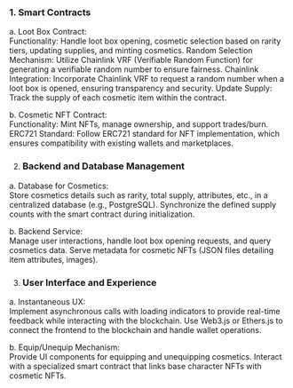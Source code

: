### 1. Smart Contracts <br/>
a. Loot Box Contract:<br/>
Functionality: Handle loot box opening, cosmetic selection based on rarity tiers, updating supplies, and minting cosmetics.
Random Selection Mechanism: Utilize Chainlink VRF (Verifiable Random Function) for generating a verifiable random number to ensure fairness.
Chainlink Integration: Incorporate Chainlink VRF to request a random number when a loot box is opened, ensuring transparency and security.
Update Supply: Track the supply of each cosmetic item within the contract.<br/>

b. Cosmetic NFT Contract:<br/>
Functionality: Mint NFTs, manage ownership, and support trades/burn.
ERC721 Standard: Follow ERC721 standard for NFT implementation, which ensures compatibility with existing wallets and marketplaces.<br/>


2. ### Backend and Database Management <br/>

a. Database for Cosmetics:<br/>
Store cosmetics details such as rarity, total supply, attributes, etc., in a centralized database (e.g., PostgreSQL).
Synchronize the defined supply counts with the smart contract during initialization.<br/>

b. Backend Service:<br>
Manage user interactions, handle loot box opening requests, and query cosmetics data.
Serve metadata for cosmetic NFTs (JSON files detailing item attributes, images).


3. ### User Interface and Experience <br/>
a. Instantaneous UX:<br/>
Implement asynchronous calls with loading indicators to provide real-time feedback while interacting with the blockchain.
Use Web3.js or Ethers.js to connect the frontend to the blockchain and handle wallet operations.<br/>

b. Equip/Unequip Mechanism:<br/>
Provide UI components for equipping and unequipping cosmetics.
Interact with a specialized smart contract that links base character NFTs with cosmetic NFTs.
